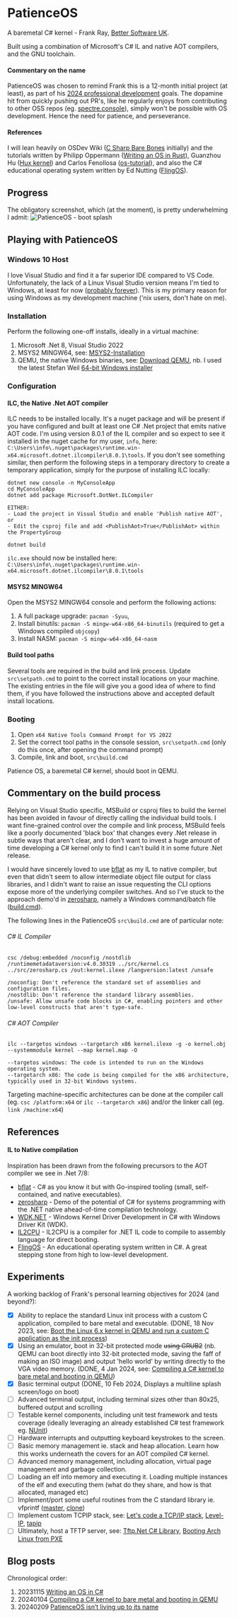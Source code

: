 # PatienceOS
A baremetal C# kernel - Frank Ray, [Better Software UK](https://bettersoftware.uk/).

Built using a combination of Microsoft's C# IL and native AOT compilers, and the GNU toolchain.

#### Commentary on the name
PatienceOS was chosen to remind Frank this is a 12-month initial project (at least), as part of his [2024 professional development](https://frankray.net/blog/2023/11/writing-an-os-in-csharp-dotnet/) goals. The dopamine hit from quickly pushing out PR's, like he regularly enjoys from contributing to other OSS repos (eg. [spectre.console](https://github.com/spectreconsole/spectre.console)), simply won't be possible with OS development. Hence the need for patience, and perseverance.

#### References
I will lean heavily on OSDev Wiki ([C Sharp Bare Bones](https://wiki.osdev.org/C_Sharp_Bare_Bones) initially) and the tutorials written by Philipp Oppermann ([Writing an OS in Rust](https://os.phil-opp.com/)), Guanzhou Hu ([Hux kernel](https://github.com/josehu07/hux-kernel/wiki)) and Carlos Fenollosa ([os-tutorial](https://github.com/cfenollosa/os-tutorial)), and also the C# educational operating system written by Ed Nutting ([FlingOS](https://github.com/FlingOS/FlingOS)).

## Progress
The obligatory screenshot, which (at the moment), is pretty underwhelming I admit:
![PatienceOS - boot splash](https://github.com/FrankRay78/PatienceOS/assets/52075808/4ffa65a2-9818-4502-a2cf-ceee99b70e93)

## Playing with PatienceOS

### Windows 10 Host
I love Visual Studio and find it a far superior IDE compared to VS Code. Unfortunately, the lack of a Linux Visual Studio version means I'm tied to Windows, at least for now ([probably forever](https://developercommunity.visualstudio.com/t/Visual-Studio-for-Linux/360479)). This is my primary reason for using Windows as my development machine ('nix users, don't hate on me).

### Installation
Perform the following one-off installs, ideally in a virtual machine:

1. Microsoft .Net 8, Visual Studio 2022
2. MSYS2 MINGW64, see: [MSYS2-Installation](https://www.msys2.org/wiki/MSYS2-installation/)
3. QEMU, the native Windows binaries, see: [Download QEMU](https://www.qemu.org/download/#windows), nb. I used the latest Stefan Weil [64-bit Windows installer](https://qemu.weilnetz.de/w64/)

### Configuration

#### ILC, the Native .Net AOT compiler
ILC needs to be installed locally. It's a nuget package and will be present if you have configured and built at least one C# .Net project that emits native AOT code. I'm using version 8.0.1 of the IL compiler and so expect to see it installed in the nuget cache for my user, `info`, here: `C:\Users\info\.nuget\packages\runtime.win-x64.microsoft.dotnet.ilcompiler\8.0.1\tools`. If you don't see something similar, then perform the following steps in a temporary directory to create a temporary application, simply for the purpose of installing ILC locally:

```
dotnet new console -n MyConsoleApp
cd MyConsoleApp
dotnet add package Microsoft.DotNet.ILCompiler

EITHER:
- Load the project in Visual Studio and enable 'Publish native AOT', or
- Edit the csproj file and add <PublishAot>True</PublishAot> within the PropertyGroup

dotnet build
```
`ilc.exe` should now be installed here: `C:\Users\info\.nuget\packages\runtime.win-x64.microsoft.dotnet.ilcompiler\8.0.1\tools`

#### MSYS2 MINGW64
Open the MSYS2 MINGW64 console and perform the following actions:

1. A full package upgrade: `pacman -Syuu`, 
2. Install binutils: `pacman -S mingw-w64-x86_64-binutils` (required to get a Windows compiled `objcopy`)
3. Install NASM: `pacman -S mingw-w64-x86_64-nasm`

#### Build tool paths
Several tools are required in the build and link process. Update `src\setpath.cmd` to point to the correct install locations on your machine. The existing entries in the file will give you a good idea of where to find them, if you have followed the instructions above and accepted default install locations.

### Booting
1. Open `x64 Native Tools Command Prompt for VS 2022`
2. Set the correct tool paths in the console session, `src\setpath.cmd` (only do this once, after opening the command prompt)
3. Compile, link and boot, `src\build.cmd`

Patience OS, a baremetal C# kernel, should boot in QEMU.

## Commentary on the build process
Relying on Visual Studio specific, MSBuild or csproj files to build the kernel has been avoided in favour of directly calling the individual build tools. I want fine-grained control over the compile and link process, MSBuild feels like a poorly documented 'black box' that changes every .Net release in subtle ways that aren't clear, and I don't want to invest a huge amount of time developing a C# kernel only to find I can't build it in some future .Net release. 

I would have sincerely loved to use [bflat](https://github.com/bflattened/bflat) as my IL to native compiler, but even that didn't seem to allow intermediate object file output for class libraries, and I didn't want to raise an issue requesting the CLI options expose more of the underlying compiler switches. And so I've stuck to the approach demo'd in [zerosharp](https://github.com/MichalStrehovsky/zerosharp), namely a Windows command/batch file ([build.cmd](https://github.com/MichalStrehovsky/zerosharp/blob/master/no-runtime/build.cmd)). 

The following lines in the PatienceOS `src\build.cmd` are of particular note:

###### C# IL Compiler

`csc /debug:embedded /noconfig /nostdlib /runtimemetadataversion:v4.0.30319 ../src/kernel.cs ../src/zerosharp.cs /out:kernel.ilexe /langversion:latest /unsafe`

```text
/noconfig: Don't reference the standard set of assemblies and configuration files.
/nostdlib: Don't reference the standard library assemblies.
/unsafe: Allow unsafe code blocks in C#, enabling pointers and other low-level constructs that aren't type-safe.
```

###### C# AOT Compiler

`ilc --targetos windows --targetarch x86 kernel.ilexe -g -o kernel.obj --systemmodule kernel --map kernel.map -O`

```text
--targetos windows: The code is intended to run on the Windows operating system.
--targetarch x86: The code is being compiled for the x86 architecture, typically used in 32-bit Windows systems.
```


Targeting machine-specific architectures can be done at the compiler call (eg. `csc /platform:x64` or `ilc --targetarch x86`) and/or the linker call (eg. `link /machine:x64`)

## References
#### IL to Native compilation
Inspiration has been drawn from the following precursors to the AOT compiler we see in .Net 7/8:
* [bflat](https://github.com/bflattened/bflat) - C# as you know it but with Go-inspired tooling (small, self-contained, and native executables).
* [zerosharp](https://github.com/MichalStrehovsky/zerosharp) - Demo of the potential of C# for systems programming with the .NET native ahead-of-time compilation technology.
* [WDK.NET](https://github.com/ZeroLP/WDK.Net) - Windows Kernel Driver Development in C# with Windows Driver Kit (WDK).
* [IL2CPU](https://github.com/CosmosOS/IL2CPU) - IL2CPU is a compiler for .NET IL code to compile to assembly language for direct booting.
* [FlingOS](https://github.com/FlingOS/FlingOS) - An educational operating system written in C#. A great stepping stone from high to low-level development.

## Experiments
A working backlog of Frank's personal learning objectives for 2024 (and beyond?):
 
- [x] Ability to replace the standard Linux init process with a custom C application, compiled to bare metal and executable. (DONE, 18 Nov 2023, see: [Boot the Linux 6.x kernel in QEMU and run a custom C application as the init process](https://gist.github.com/FrankRay78/426011c03a7fb4f890eb5b4a068720c8))
- [X] Using an emulator, boot in 32-bit protected mode ~~using GRUB2~~ (nb. QEMU can boot directly into 32-bit protected mode, saving the faff of making an ISO image) and output 'hello world' by writing directly to the VGA video memory. (DONE, 4 Jan 2024, see: [Compiling a C# kernel to bare metal and booting in QEMU](https://frankray.net/blog/2024/01/compiling-a-csharp-kernel-to-bare-metal-and-booting-in-qemu/))
- [X] Basic terminal output (DONE, 10 Feb 2024, Displays a multiline splash screen/logo on boot)
- [ ] Advanced terminal output, including terminal sizes other than 80x25, buffered output and scrolling
- [ ] Testable kernel components, including unit test framework and tests coverage (ideally leveraging an already established C# test framework eg. [NUnit](https://nunit.org/))
- [ ] Hardware interrupts and outputting keyboard keystrokes to the screen.
- [ ] Basic memory management ie. stack and heap allocation. Learn how this works underneath the covers for an AOT compiled C# kernel.
- [ ] Advanced memory management, including allocation, virtual page management and garbage collection.
- [ ] Loading an elf into memory and executing it. Loading multiple instances of the elf and executing them (what do they share, and how is that allocated, managed etc)
- [ ] Implement/port some useful routines from the C standard library ie. vfprintf ([master](https://git.musl-libc.org/cgit/musl/tree/src/stdio/vfprintf.c), [clone](https://github.com/BlankOn/musl/blob/master/src/stdio/printf.c))
- [ ] Implement custom TCPIP stack, see: [Let's code a TCP/IP stack](https://www.saminiir.com/lets-code-tcp-ip-stack-1-ethernet-arp/), [Level-IP](https://github.com/saminiir/level-ip), [tapip](https://github.com/chobits/tapip)
- [ ] Ultimately, host a TFTP server, see: [Tftp.Net C# Library](https://github.com/Callisto82/tftp.net), [Booting Arch Linux from PXE](https://www.saminiir.com/boot-arch-linux-from-pxe/)

## Blog posts
Chronological order:

1. 20231115 [Writing an OS in C#](https://frankray.net/blog/2023/11/writing-an-os-in-csharp-dotnet/)
2. 20240104 [Compiling a C# kernel to bare metal and booting in QEMU](https://frankray.net/blog/2024/01/compiling-a-csharp-kernel-to-bare-metal-and-booting-in-qemu/)
3. 20240209 [PatienceOS isn’t living up to its name](https://frankray.net/blog/2024/02/patienceos-isnt-living-up-to-its-name/)
